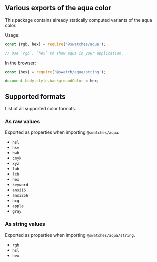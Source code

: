 ## Various exports of the aqua color

This package contains already statically computed variants of the aqua color.

Usage:
```js
const {rgb, hex} = require('@swatches/aqua');

// Use `rgb`, `hex` to show aqua in your application.
```

In the browser:
```js
const {hex} = require('@swatch/aqua/string');

document.body.style.backgroundColor = hex;
```

## Supported formats


List of all supported color formats.

### As raw values

Exported as properties when importing `@swatches/aqua`.

- `hsl`
- `hsv`
- `hwb`
- `cmyk`
- `xyz`
- `lab`
- `lch`
- `hex`
- `keyword`
- `ansi16`
- `ansi256`
- `hcg`
- `apple`
- `gray`

### As string values

Exported as properties when importing `@swatches/aqua/string`.

- `rgb`
- `hsl`
- `hex`
